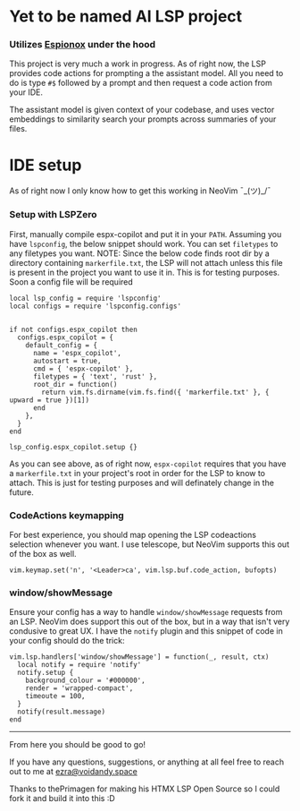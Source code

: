 # Yet to be named AI LSP project

### Utilizes [Espionox](https://github.com/voidKandy/Espionox) under the hood

This project is very much a work in progress. As of right now, the LSP provides code actions for prompting a the assistant model. All you need to do is type
`#$` followed by a prompt and then request a code action from your IDE.

The assistant model is given context of your codebase, and uses vector embeddings to similarity search your prompts across summaries of your files.

# IDE setup

As of right now I only know how to get this working in NeoVim ¯\_(ツ)\_/¯

### Setup with LSPZero

First, manually compile espx-copilot and put it in your `PATH`. Assuming you have `lspconfig`, the below snippet should work. You can set `filetypes` to any filetypes you want. 
NOTE: Since the below code finds root dir by a directory containing `markerfile.txt`, the LSP will not attach unless this file is present in the project you want to use it in. This is for testing purposes. Soon a config file will be required

```
local lsp_config = require 'lspconfig'
local configs = require 'lspconfig.configs'


if not configs.espx_copilot then
  configs.espx_copilot = {
    default_config = {
      name = 'espx_copilot',
      autostart = true,
      cmd = { 'espx-copilot' },
      filetypes = { 'text', 'rust' },
      root_dir = function()
        return vim.fs.dirname(vim.fs.find({ 'markerfile.txt' }, { upward = true })[1])
      end
    },
  }
end

lsp_config.espx_copilot.setup {}
```

As you can see above, as of right now, `espx-copilot` requires that you have a `markerfile.txt` in your project's root in order for the LSP to know to attach.
This is just for testing purposes and will definately change in the future.

### CodeActions keymapping

For best experience, you should map opening the LSP codeactions selection whenever you want. I use telescope, but NeoVim supports this out of the box as well.

```
vim.keymap.set('n', '<Leader>ca', vim.lsp.buf.code_action, bufopts)
```

### window/showMessage

Ensure your config has a way to handle `window/showMessage` requests from an LSP. NeoVim does support this out of the box, but in a way that isn't very condusive to great UX.
I have the `notify` plugin and this snippet of code in your config should do the trick:

```
vim.lsp.handlers['window/showMessage'] = function(_, result, ctx)
  local notify = require 'notify'
  notify.setup {
    background_colour = '#000000',
    render = 'wrapped-compact',
    timeoute = 100,
  }
  notify(result.message)
end
```

---

From here you should be good to go!

If you have any questions, suggestions, or anything at all feel free to reach out to me at ezra@voidandy.space

Thanks to thePrimagen for making his HTMX LSP Open Source so I could fork it and build it into this :D
